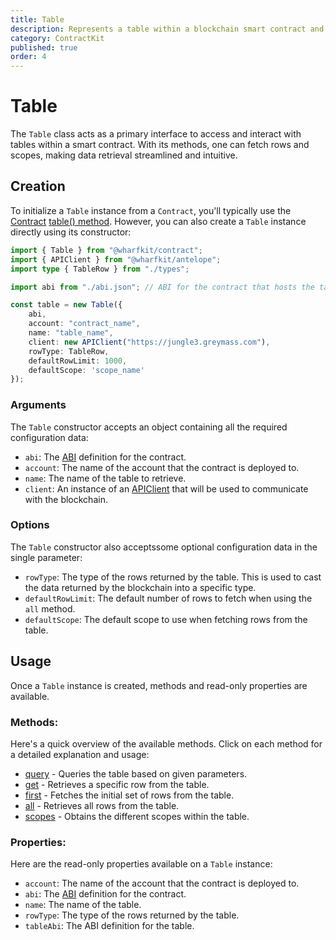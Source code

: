 ```yaml
---
title: Table
description: Represents a table within a blockchain smart contract and facilitates querying this table for data.
category: ContractKit
published: true
order: 4
---
```


# Table

The `Table` class acts as a primary interface to access and interact with tables within a smart contract. With its methods, one can fetch rows and scopes, making data retrieval streamlined and intuitive.

## Creation

To initialize a `Table` instance from a `Contract`, you'll typically use the [Contract](/docs/contract-kit/contract) [table() method](/docs/contract-kit/table-method). However, you can also create a `Table` instance directly using its constructor:

```typescript
import { Table } from "@wharfkit/contract";
import { APIClient } from "@wharfkit/antelope";
import type { TableRow } from "./types";

import abi from "./abi.json"; // ABI for the contract that hosts the table.

const table = new Table({
    abi,
    account: "contract_name",
    name: "table_name",
    client: new APIClient("https://jungle3.greymass.com"),
    rowType: TableRow,
    defaultRowLimit: 1000,
    defaultScope: 'scope_name'
});
```

### Arguments

The `Table` constructor accepts an object containing all the required configuration data:

- `abi`: The [ABI](/docs/antelope/abi) definition for the contract.
- `account`: The name of the account that the contract is deployed to.
- `name`: The name of the table to retrieve.
- `client`: An instance of an [APIClient](/docs/antelope/api-client) that will be used to communicate with the blockchain.

### Options

The `Table` constructor also acceptssome  optional configuration data in the single parameter:

- `rowType`: The type of the rows returned by the table. This is used to cast the data returned by the blockchain into a specific type.
- `defaultRowLimit`: The default number of rows to fetch when using the `all` method.
- `defaultScope`: The default scope to use when fetching rows from the table.

## Usage

Once a `Table` instance is created, methods and read-only properties are available.

### Methods:

Here's a quick overview of the available methods. Click on each method for a detailed explanation and usage:

- [query](/docs/contract-kit/query-method) - Queries the table based on given parameters.
- [get](/docs/contract-kit/get-method) - Retrieves a specific row from the table.
- [first](/docs/contract-kit/first-method) - Fetches the initial set of rows from the table.
- [all](/docs/contract-kit/all-method) - Retrieves all rows from the table.
- [scopes](/docs/contract-kit/scopes-method) - Obtains the different scopes within the table.

### Properties:

Here are the read-only properties available on a `Table` instance:

- `account`: The name of the account that the contract is deployed to.
- `abi`: The [ABI](/docs/antelope/abi) definition for the contract.
- `name`: The name of the table.
- `rowType`: The type of the rows returned by the table.
- `tableAbi`: The ABI definition for the table.